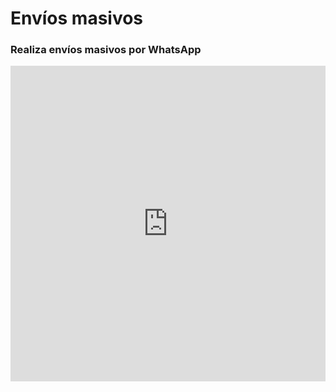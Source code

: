 # Envíos masivos

### Realiza envíos masivos por WhatsApp

<iframe width="100%" height="505" src="https://www.youtube.com/embed/APGcqsObfdU" title="YouTube video player" frameborder="0" allow="accelerometer; autoplay; clipboard-write; encrypted-media; gyroscope; picture-in-picture; web-share" allowfullscreen></iframe>
